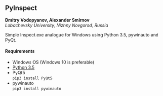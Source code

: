 ## PyInspect

**Dmitry Vodopyanov, Alexander Smirnov**  
*Lobachevsky University, Nizhny Novgorod, Russia*

Simple Inspect.exe analogue for Windows using Python 3.5, pywinauto and PyQt.

#### Requirements

- Windows OS (Windows 10 is preferable)
- [Python 3.5](https://www.python.org/downloads/release/python-350/)
- PyQt5  
  ```pip3 install PyQt5```
- pywinauto  
  ```pip3 install pywinauto```
